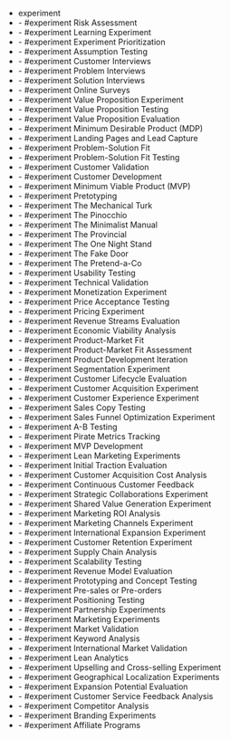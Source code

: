 - experiment
  <li>- #experiment  Risk Assessment</li>
  <li>- #experiment  Learning Experiment</li>
  <li>- #experiment  Experiment Prioritization</li>
  <li>- #experiment  Assumption Testing</li>
  <li>- #experiment  Customer Interviews</li>
  <li>- #experiment  Problem Interviews</li>
  <li>- #experiment  Solution Interviews</li>
  <li>- #experiment  Online Surveys</li>
  <li>- #experiment  Value Proposition Experiment</li>
  <li>- #experiment  Value Proposition Testing</li>
  <li>- #experiment  Value Proposition Evaluation</li>
  <li>- #experiment  Minimum Desirable Product (MDP)</li>
  <li>- #experiment  Landing Pages and Lead Capture</li>
  <li>- #experiment  Problem-Solution Fit</li>
  <li>- #experiment  Problem-Solution Fit Testing</li>
  <li>- #experiment  Customer Validation</li>
  <li>- #experiment  Customer Development</li>
  <li>- #experiment  Minimum Viable Product (MVP)</li>
  <li>- #experiment  Pretotyping</li>
  <li>- #experiment  The Mechanical Turk</li>
  <li>- #experiment  The Pinocchio</li>
  <li>- #experiment  The Minimalist Manual</li>
  <li>- #experiment  The Provincial</li>
  <li>- #experiment  The One Night Stand</li>
  <li>- #experiment  The Fake Door</li>
  <li>- #experiment  The Pretend-a-Co</li>
  <li>- #experiment  Usability Testing</li>
  <li>- #experiment  Technical Validation</li>
  <li>- #experiment  Monetization Experiment</li>
  <li>- #experiment  Price Acceptance Testing</li>
  <li>- #experiment  Pricing Experiment</li>
  <li>- #experiment  Revenue Streams Evaluation</li>
  <li>- #experiment  Economic Viability Analysis</li>
  <li>- #experiment  Product-Market Fit</li>
  <li>- #experiment  Product-Market Fit Assessment</li>
  <li>- #experiment  Product Development Iteration</li>
  <li>- #experiment  Segmentation Experiment</li>
  <li>- #experiment  Customer Lifecycle Evaluation</li>
  <li>- #experiment  Customer Acquisition Experiment</li>
  <li>- #experiment  Customer Experience Experiment</li>
  <li>- #experiment  Sales Copy Testing</li>
  <li>- #experiment  Sales Funnel Optimization Experiment</li>
  <li>- #experiment  A-B Testing</li>
  <li>- #experiment  Pirate Metrics Tracking</li>
  <li>- #experiment  MVP Development</li>
  <li>- #experiment  Lean Marketing Experiments</li>
  <li>- #experiment  Initial Traction Evaluation</li>
  <li>- #experiment  Customer Acquisition Cost Analysis</li>
  <li>- #experiment  Continuous Customer Feedback</li>
  <li>- #experiment  Strategic Collaborations Experiment</li>
  <li>- #experiment  Shared Value Generation Experiment</li>
  <li>- #experiment  Marketing ROI Analysis</li>
  <li>- #experiment  Marketing Channels Experiment</li>
  <li>- #experiment  International Expansion Experiment</li>
  <li>- #experiment  Customer Retention Experiment</li>
  <li>- #experiment  Supply Chain Analysis</li>
  <li>- #experiment  Scalability Testing</li>
  <li>- #experiment  Revenue Model Evaluation</li>
  <li>- #experiment  Prototyping and Concept Testing</li>
  <li>- #experiment  Pre-sales or Pre-orders</li>
  <li>- #experiment  Positioning Testing</li>
  <li>- #experiment  Partnership Experiments</li>
  <li>- #experiment  Marketing Experiments</li>
  <li>- #experiment  Market Validation</li>
  <li>- #experiment  Keyword Analysis</li>
  <li>- #experiment  International Market Validation</li>
  <li>- #experiment  Lean Analytics</li>
  <li>- #experiment  Upselling and Cross-selling Experiment</li>
  <li>- #experiment  Geographical Localization Experiments</li>
  <li>- #experiment  Expansion Potential Evaluation</li>
  <li>- #experiment  Customer Service Feedback Analysis</li>
  <li>- #experiment  Competitor Analysis</li>
  <li>- #experiment  Branding Experiments</li>
  <li>- #experiment  Affiliate Programs</li>

